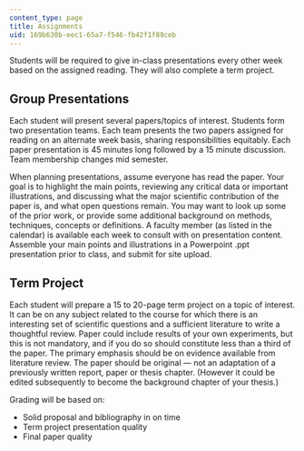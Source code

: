 ```yaml
---
content_type: page
title: Assignments
uid: 169b630b-eec1-65a7-f546-fb42f1f89ceb
---
```


Students will be required to give in-class presentations every other week based on the assigned reading. They will also complete a term project.

Group Presentations
-------------------

Each student will present several papers/topics of interest. Students form two presentation teams. Each team presents the two papers assigned for reading on an alternate week basis, sharing responsibilities equitably. Each paper presentation is 45 minutes long followed by a 15 minute discussion. Team membership changes mid semester.

When planning presentations, assume everyone has read the paper. Your goal is to highlight the main points, reviewing any critical data or important illustrations, and discussing what the major scientific contribution of the paper is, and what open questions remain. You may want to look up some of the prior work, or provide some additional background on methods, techniques, concepts or definitions. A faculty member (as listed in the calendar) is available each week to consult with on presentation content. Assemble your main points and illustrations in a Powerpoint .ppt presentation prior to class, and submit for site upload.

Term Project
------------

Each student will prepare a 15 to 20-page term project on a topic of interest. It can be on any subject related to the course for which there is an interesting set of scientific questions and a sufficient literature to write a thoughtful review. Paper could include results of your own experiments, but this is not mandatory, and if you do so should constitute less than a third of the paper. The primary emphasis should be on evidence available from literature review. The paper should be original — not an adaptation of a previously written report, paper or thesis chapter. (However it could be edited subsequently to become the background chapter of your thesis.)

Grading will be based on:

*   Solid proposal and bibliography in on time
*   Term project presentation quality
*   Final paper quality